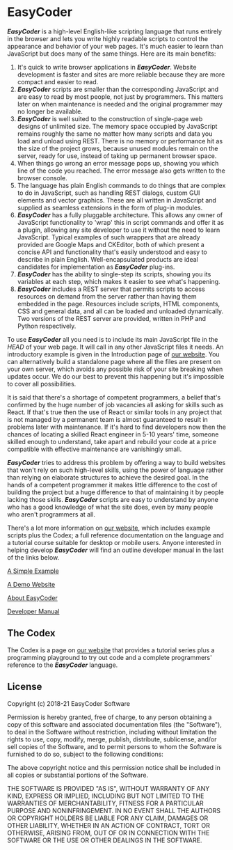 # EasyCoder #

**_EasyCoder_** is a high-level English-like scripting language that runs entirely in the browser and lets you write highly readable scripts to control the appearance and behavior of your web pages. It's much easier to learn than JavaScript but does many of the same things. Here are its main benefits:

 1. It's quick to write browser applications in **_EasyCoder_**. Website development is faster and sites are more reliable because they are more compact and easier to read.
 1. **_EasyCoder_** scripts are smaller than the corresponding JavaScript and are easy to read by most people, not just by programmers. This matters later on when maintenance is needed and the original programmer may no longer be available.
 1. **_EasyCoder_** is well suited to the construction of single-page web designs of unlimited size. The memory space occupied by JavaScript remains roughly the same no matter how many scripts and data you load and unload using REST. There is no memory or performance hit as the size of the project grows, because unused modules remain on the server, ready for use, instead of taking up permanent browser space.
 1. When things go wrong an error message pops up, showing you which line of the code you reached. The error message also gets written to the browser console.
 1. The language has plain English commands to do things that are complex to do in JavaScript, such as handling REST dialogs, custom GUI elements and vector graphics. These are all written in JavaScript and supplied as seamless extensions in the form of plug-in modules.
 1. **_EasyCoder_** has a fully pluggable architecture. This allows any owner of JavaScript functionality to 'wrap' this in script commands and offer it as a plugin, allowing any site developer to use it without the need to learn JavaScript. Typical examples of such wrappers that are already provided are Google Maps and CKEditor, both of which present a concise API and functionality that's easily understood and easy to describe in plain English. Well-encapsulated products are ideal candidates for implementation as **_EasyCoder_** plug-ins.
 1. **_EasyCoder_** has the ability to single-step its scripts, showing you its variables at each step, which makes it easier to see what's happening.
 1. **_EasyCoder_** includes a REST server that permits scripts to access resources on demand from the server rather than having them embedded in the page. Resources include scripts, HTML components, CSS and general data, and all can be loaded and unloaded dynamically. Two versions of the REST server are provided, written in PHP and Python respectively.

To use **_EasyCoder_** all you need is to include its main JavaScript file in the _HEAD_ of your web page. It will call in any other JavaScript files it needs. An introductory example is given in the Introduction page of [our website](https://easycoder.github.io). You can alternatively build a standalone page where all the files are present on your own server, which avoids any possible risk of your site breaking when updates occur. We do our best to prevent this happening but it's impossible to cover all possibilities.

It is said that there's a shortage of competent programmers, a belief that's confirmed by the huge number of job vacancies all asking for skills such as React. If that's true then the use of React or similar tools in any project that is not managed by a permanent team is almost guaranteed to result in problems later with maintenance. If it's hard to find developers now then the chances of locating a skilled React engineer in 5-10 years' time, someone skilled enough to understand, take apart and rebuild your code at a price compatible with effective maintenance are vanishingly small.

**_EasyCoder_** tries to address this problem by offering a way to build websites that won't rely on such high-level skills, using the power of language rather than relying on elaborate structures to achieve the desired goal. In the hands of a competent programmer it makes little difference to the cost of building the project but a huge difference to that of maintaining it by people lacking those skills. **_EasyCoder_** scripts are easy to understand by anyone who has a good knowledge of what the site does, even by many people who aren't programmers at all.

There's a lot more information on [our website](https://easycoder.github.io), which includes example scripts plus the Codex; a full reference documentation on the language and a tutorial course suitable for desktop or mobile users. Anyone interested in helping develop **_EasyCoder_** will find an outline developer manual in the last of the links below.

[A Simple Example](Example.md)

[A Demo Website](DemoWebsite.md)

[About EasyCoder](AboutEasyCoder.md)

[Developer Manual](developer/README.md)

## The Codex ##

The Codex is a page on [our website](https://easycoder.github.io) that provides a tutorial series plus a programming playground to try out code and a complete programmers' reference to the **_EasyCoder_** language.

## License ##

Copyright (c) 2018-21 EasyCoder Software

Permission is hereby granted, free of charge, to any person obtaining a copy of this software and associated documentation files (the "Software"), to deal in the Software without restriction, including without limitation the rights to use, copy, modify, merge, publish, distribute, sublicense, and/or sell copies of the Software, and to permit persons to whom the Software is furnished to do so, subject to the following conditions:

The above copyright notice and this permission notice shall be included in all copies or substantial portions of the Software.

THE SOFTWARE IS PROVIDED "AS IS", WITHOUT WARRANTY OF ANY KIND, EXPRESS OR IMPLIED, INCLUDING BUT NOT LIMITED TO THE WARRANTIES OF MERCHANTABILITY, FITNESS FOR A PARTICULAR PURPOSE AND NONINFRINGEMENT. IN NO EVENT SHALL THE AUTHORS OR COPYRIGHT HOLDERS BE LIABLE FOR ANY CLAIM, DAMAGES OR OTHER LIABILITY, WHETHER IN AN ACTION OF CONTRACT, TORT OR OTHERWISE, ARISING FROM, OUT OF OR IN CONNECTION WITH THE SOFTWARE OR THE USE OR OTHER DEALINGS IN THE SOFTWARE.
